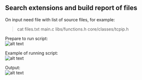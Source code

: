## Search extensions and build report of files

On input need file with list of source files, for example:
> cat files.txt
main.c
libs/functions.h
core/classes/tcpip.h
  
  
Prepare to run script:  
![alt text](https://github.com/GloryToMoon/comments_search/blob/assets/find-files.png)

Example of running script:  
![alt text](https://github.com/GloryToMoon/comments_search/blob/assets/ext-example.png)

Output:  
![alt text](https://github.com/GloryToMoon/comments_search/blob/assets/ext-output.png)
